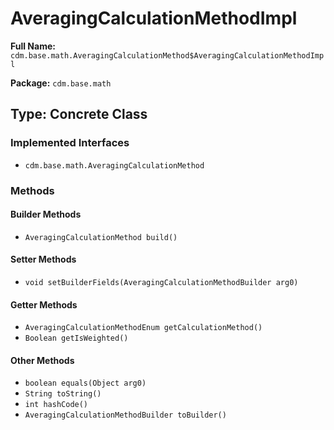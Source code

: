 # AveragingCalculationMethodImpl

**Full Name:** `cdm.base.math.AveragingCalculationMethod$AveragingCalculationMethodImpl`

**Package:** `cdm.base.math`

## Type: Concrete Class

### Implemented Interfaces

- `cdm.base.math.AveragingCalculationMethod`

### Methods

#### Builder Methods

- `AveragingCalculationMethod build()`

#### Setter Methods

- `void setBuilderFields(AveragingCalculationMethodBuilder arg0)`

#### Getter Methods

- `AveragingCalculationMethodEnum getCalculationMethod()`
- `Boolean getIsWeighted()`

#### Other Methods

- `boolean equals(Object arg0)`
- `String toString()`
- `int hashCode()`
- `AveragingCalculationMethodBuilder toBuilder()`

